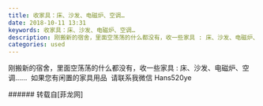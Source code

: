 ```yaml
---
title: 收家具：床、沙发、电磁炉、空调…
date: 2018-10-11 13:31
keywords: 收家具：床、沙发、电磁炉、空调…
description: 刚搬新的宿舍，里面空荡荡的什么都没有，收一些家具 : 床、沙发、电磁炉、空调……  如果您有闲置的家具用品  请联系我微信 Hans520ye
categories: used
---
```

<td class="t_f" id="postmessage_1997689">

刚搬新的宿舍，里面空荡荡的什么都没有，收一些家具 : 床、沙发、电磁炉、空调……  如果您有闲置的家具用品  请联系我微信 Hans520ye<br/>
</td>
###### 转载自[菲龙网]